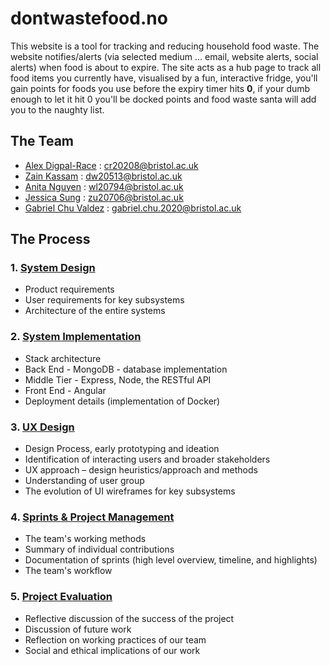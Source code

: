 # **dontwastefood.no**

This website is a tool for tracking and reducing household food waste. The website notifies/alerts (via selected medium ... email, website alerts, social alerts) when food is about to expire. The site acts as a hub page to track all food items you currently have, visualised by a fun, interactive fridge, you'll gain points for foods you use before the expiry timer hits **0**, if your dumb enough to let it hit 0 you'll be docked points and food waste santa will add you to the naughty list.

## **The Team**
* [Alex Digpal-Race](https://github.com/alexDigpalRace) : <cr20208@bristol.ac.uk>
* [Zain Kassam](https://github.com/Zainzzkk) : <dw20513@bristol.ac.uk>
* [Anita Nguyen](https://github.com/ng0c) : <wl20794@bristol.ac.uk>
* [Jessica Sung](https://github.com/jessicaksung) : <zu20706@bristol.ac.uk>
* [Gabriel Chu Valdez](https://github.com/gabrielchuv) : <gabriel.chu.2020@bristol.ac.uk>

## **The Process**

### 1. [System Design](Portfolio/SystemDesign.md)
* Product requirements
* User requirements for key subsystems
* Architecture of the entire systems

### 2. [System Implementation](Portfolio/SystemImplementation.md)
* Stack architecture
* Back End - MongoDB - database implementation
* Middle Tier - Express, Node, the RESTful API
* Front End - Angular
* Deployment details (implementation of Docker)

### 3. [UX Design](Portfolio/UXDesign.md)
* Design Process, early prototyping and ideation
* Identification of interacting users and broader stakeholders
* UX approach – design heuristics/approach and methods
* Understanding of user group
* The evolution of UI wireframes for key subsystems

### 4. [Sprints & Project Management](Portfolio/SprintsAndProjectManagement.md)
* The team's working methods
* Summary of individual contributions
* Documentation of sprints (high level overview, timeline, and highlights)
* The team's workflow

### 5. [Project Evaluation](Portfolio/ProjectEvaluation.md)
* Reflective discussion of the success of the project
* Discussion of future work
* Reflection on working practices of our team
* Social and ethical implications of our work
